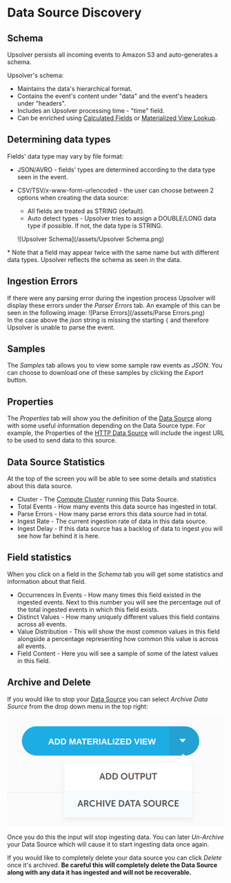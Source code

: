 # Data Source Discovery

## Schema

Upsolver persists all incoming events to Amazon S3 and auto-generates a schema.

Upsolver's schema:

* Maintains the data's hierarchical format.
* Contains the event's content under "data" and the event's headers under "headers".
* Includes an Upsolver  processing time - "time" field.
* Can be enriched using [Calculated Fields](/calculated-fields.md) or [Materialized View Lookup](/materialized-view-lookup.md).

## Determining data types

Fields' data type may vary by file format:

* JSON/AVRO - fields' types are determined according to the data type seen in the event.
* CSV/TSV/x-www-form-urlencoded - the user can choose between 2 options when creating the data source:

  * All fields are treated as STRING \(default\).
  * Auto detect types - Upsolver tries to assign a DOUBLE/LONG data type if possible. If not, the data type is STRING.

  ![Upsolver Schema](/assets/Upsolver Schema.png)

\* Note that a field may appear twice with the same name but with different data types. Upsolver reflects the schema as seen in the data.

## Ingestion Errors

If there were any parsing error during the ingestion process Upsolver will display these errors under the _Parser Errors_ tab. An example of this can be seen in the following image: ![Parse Errors](/assets/Parse Errors.png)  
In the case above the _json_ string is missing the starting `{` and therefore Upsolver is unable to parse the event.

## Samples

The _Samples_ tab allows you to view some sample raw events as _JSON_. You can choose to download one of these samples by clicking the _Export_ button.

## Properties

The _Properties_ tab will show you the definition of the [Data Source](/DataSources.md) along with some useful information depending on the Data Source type. For example, the Properties of the [HTTP Data Source](/DataSources/http-input.md) will include the ingest URL to be used to send data to this source.

## Data Source Statistics

At the top of the screen you will be able to see some details and statistics about this data source.

* Cluster - The [Compute Cluster](/clusters/compute-cluster.md) running this Data Source.
* Total Events - How many events this data source has ingested in total.
* Parse Errors - How many parse errors this data source had in total.
* Ingest Rate - The current ingestion rate of data in this data source.
* Ingest Delay - If this data source has a backlog of data to ingest you will see how far behind it is here.

## Field statistics

When you click on a field in the _Schema_ tab you will get some statistics and information about that field.

* Occurrences In Events - How many times this field existed in the ingested events. Next to this number you will see the percentage out of the total ingested events in which this field exists.
* Distinct Values - How many uniquely different values this field contains across all events.
* Value Distribution - This will show the most common values in this field alongside a percentage representing how common this value is across all events.
* Field Content - Here you will see a sample of some of the latest values in this field.

## Archive and Delete

If you would like to stop your [Data Source](/DataSources.md) you can select _Archive Data Source_ from the drop down menu in the top right: 

<img src="/assets/Archive Data Source.png"/>

Once you do this the input will stop ingesting data. You can later _Un-Archive_ your Data Source which will cause it to start ingesting data once again.

If you would like to completely delete your data source you can click _Delete_ once it's archived. **Be careful this will completely delete the Data Source along with any data it has ingested and will not be recoverable.**
